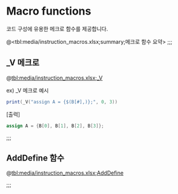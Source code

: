# Macro functions

코드 구성에 유용한 메크로 함수를 제공합니다.

@<tbl:media/instruction_macros.xlsx;summary;메크로 함수 요약>
;;;

## _V 메크로
@<tbl:media/instruction_macros.xlsx;_V>
 
ex) _V 메크로 예시
```lua
print(_V("assign A = {$(B[#],)};", 0, 3))
```
[출력]
```verilog
assign A = {B[0], B[1], B[2], B[3]};
```
;;;

## AddDefine 함수
@<tbl:media/instruction_macros.xlsx;AddDefine>
 
;;;
